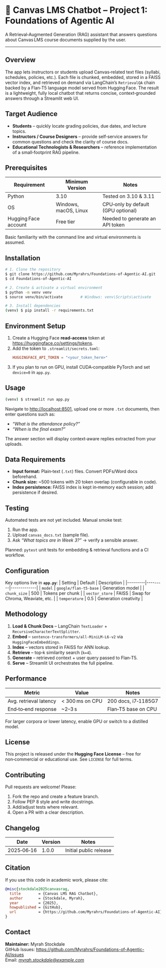 # 📘 Canvas LMS Chatbot – Project 1: Foundations of Agentic AI

A Retrieval‑Augmented Generation (RAG) assistant that answers questions about Canvas LMS course documents supplied by the user.

---

## Overview
The app lets instructors or students upload Canvas‑related text files (syllabi, schedules, policies, etc.).  Each file is chunked, embedded, stored in a FAISS vector index, and retrieved on demand via LangChain’s `RetrievalQA` chain backed by a Flan‑T5 language model served from Hugging Face.  The result is a lightweight, fully local chatbot that returns concise, context‑grounded answers through a Streamlit web UI.

## Target Audience
* **Students** – quickly locate grading policies, due dates, and lecture topics.
* **Instructors / Course Designers** – provide self‑service answers for common questions and check the clarity of course docs.
* **Educational Technologists & Researchers** – reference implementation of a small‑footprint RAG pipeline.

## Prerequisites
| Requirement | Minimum Version | Notes |
|-------------|-----------------|-------|
| Python | 3.10 | Tested on 3.10 & 3.11 |
| OS | Windows, macOS, Linux | CPU‑only by default (GPU optional) |
| Hugging Face account | Free tier | Needed to generate an API token |

Basic familiarity with the command line and virtual environments is assumed.

## Installation
```bash
# 1. Clone the repository
$ git clone https://github.com/Myrahrs/Foundations-of-Agentic-AI.git
$ cd Foundations-of-Agentic-AI

# 2. Create & activate a virtual environment
$ python -m venv venv
$ source venv/bin/activate        # Windows: venv\Scripts\activate

# 3. Install dependencies
(venv) $ pip install -r requirements.txt
```

## Environment Setup
1. Create a Hugging Face **read‑access** token at <https://huggingface.co/settings/tokens>.
2. Add the token to `.streamlit/secrets.toml`:
   ```toml
   HUGGINGFACE_API_TOKEN = "<your_token_here>"
   ```
3. If you plan to run on GPU, install CUDA‑compatible PyTorch and set `device=0` in `app.py`.

## Usage
```bash
(venv) $ streamlit run app.py
```
Navigate to <http://localhost:8501>, upload one or more `.txt` documents, then enter questions such as:
* *“What is the attendance policy?”*
* *“When is the final exam?”*

The answer section will display context‑aware replies extracted from your uploads.

## Data Requirements
* **Input format:** Plain‑text (`.txt`) files.  Convert PDFs/Word docs beforehand.
* **Chunk size:** ~500 tokens with 20 token overlap (configurable in code).
* **Index persistence:** FAISS index is kept in‑memory each session; add persistence if desired.

## Testing
Automated tests are not yet included.  Manual smoke test:
1. Run the app.
2. Upload `canvas_docs.txt` (sample file).
3. Ask *“What topics are in Week 3?”* → verify a sensible answer.

Planned: `pytest` unit tests for embedding & retrieval functions and a CI workflow.

## Configuration
Key options live in **`app.py`**:
| Setting | Default | Description |
|---------|---------|-------------|
| `model` | `google/flan-t5-base` | Generation model |
| `chunk_size` | 500 | Tokens per chunk |
| `vector_store` | FAISS | Swap for Chroma, Weaviate, etc. |
| `temperature` | 0.5 | Generation creativity |

## Methodology
1. **Load & Chunk Docs** – LangChain `TextLoader` + `RecursiveCharacterTextSplitter`.
2. **Embed** – `sentence-transformers/all-MiniLM-L6-v2` via `HuggingFaceEmbeddings`.
3. **Index** – vectors stored in FAISS for ANN lookup.
4. **Retrieve** – top‑k similarity search (`k=4`).
5. **Generate** – retrieved context + user query passed to Flan‑T5.
6. **Serve** – Streamlit UI orchestrates the full pipeline.

## Performance
| Metric | Value | Notes |
|--------|-------|-------|
| Avg. retrieval latency | < 300 ms on CPU | 200 docs, i7‑1185G7 |
| End‑to‑end response | ~2–3 s | Flan‑T5 base on CPU |

For larger corpora or lower latency, enable GPU or switch to a distilled model.

## License
This project is released under the **Hugging Face License** – free for non‑commercial or educational use.  See `LICENSE` for full terms.

## Contributing
Pull requests are welcome!  Please:
1. Fork the repo and create a feature branch.
2. Follow PEP 8 style and write docstrings.
3. Add/adjust tests where relevant.
4. Open a PR with a clear description.

## Changelog
| Date | Version | Notes |
|------|---------|-------|
| 2025‑06‑16 | 1.0.0 | Initial public release |

## Citation
If you use this code in academic work, please cite:
```bibtex
@misc{stockdale2025canvasrag,
  title        = {Canvas LMS RAG Chatbot},
  author       = {Stockdale, Myrah},
  year         = {2025},
  howpublished = {GitHub},
  url          = {https://github.com/Myrahrs/Foundations-of-Agentic-AI}
}
```

## Contact
**Maintainer:** Myrah Stockdale  
GitHub Issues: <https://github.com/Myrahrs/Foundations-of-Agentic-AI/issues>  
Email: *myrah.stockdale@example.com*

